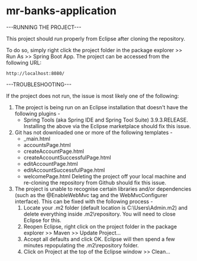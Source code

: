 # mr-banks-application

---RUNNING THE PROJECT---

This project should run properly from Eclipse after cloning the repository.

To do so, simply right click the project folder in the package explorer >> Run As >> Spring Boot App. The project can be accessed from the following URL:
	
	http://localhost:8080/


---TROUBLESHOOTING---

If the project does not run, the issue is most likely one of the following:
1. The project is being run on an Eclipse installation that doesn't have the following plugins -
	* Spring Tools (aka Spring IDE and Spring Tool Suite) 3.9.3.RELEASE.
   Installing the above via the Eclipse marketplace should fix this issue.
2. Git has not downloaded one or more of the following templates -
	* _main.html
	* accountsPage.html
	* createAccountPage.html
	* createAccountSuccessfulPage.html
	* editAccountPage.html
	* editAccountSuccessfulPage.html
	* welcomePage.html
Deleting the project off your local machine and re-cloning the repository from Github should fix this issue.
3. The project is unable to recognise certain libraries and/or dependencies (such as the @EnableWebMvc tag and the WebMvcConfigurer interface).
This can be fixed with the following process -
	1. Locate your .m2 folder (default location is C:\Users\Admin\.m2) and delete everything inside \.m2\repository. You will need to close Eclipse for this.
	2. Reopen Eclipse, right click on the project folder in the package explorer >> Maven >> Update Project...
	3. Accept all defaults and click OK. Eclipse will then spend a few minutes repopulating the .m2\repository folder.
	4. Click on Project at the top of the Eclipse window >> Clean...
